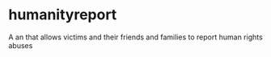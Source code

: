 # humanityreport
A an that allows victims and their friends and families to report human rights abuses
